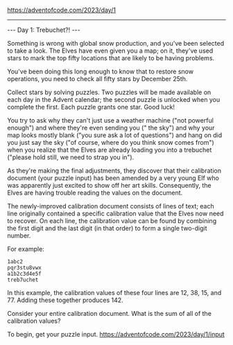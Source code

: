 https://adventofcode.com/2023/day/1

----

--- Day 1: Trebuchet?! ---

Something is wrong with global snow production, and you've been selected to take a look. The Elves have even given you a
map; on it, they've used stars to mark the top fifty locations that are likely to be having problems.

You've been doing this long enough to know that to restore snow operations, you need to check all fifty stars by
December 25th.

Collect stars by solving puzzles. Two puzzles will be made available on each day in the Advent calendar; the second
puzzle is unlocked when you complete the first. Each puzzle grants one star. Good luck!

You try to ask why they can't just use a weather machine ("not powerful enough") and where they're even sending you ("
the sky") and why your map looks mostly blank ("you sure ask a lot of questions") and hang on did you just say the
sky ("of course, where do you think snow comes from") when you realize that the Elves are already loading you into a
trebuchet ("please hold still, we need to strap you in").

As they're making the final adjustments, they discover that their calibration document (your puzzle input) has been
amended by a very young Elf who was apparently just excited to show off her art skills. Consequently, the Elves are
having trouble reading the values on the document.

The newly-improved calibration document consists of lines of text; each line originally contained a specific calibration
value that the Elves now need to recover. On each line, the calibration value can be found by combining the first digit
and the last digit (in that order) to form a single two-digit number.

For example:

```
1abc2
pqr3stu8vwx
a1b2c3d4e5f
treb7uchet
```

In this example, the calibration values of these four lines are 12, 38, 15, and 77. Adding these together produces 142.

Consider your entire calibration document. What is the sum of all of the calibration values?

To begin, get your puzzle input.
https://adventofcode.com/2023/day/1/input